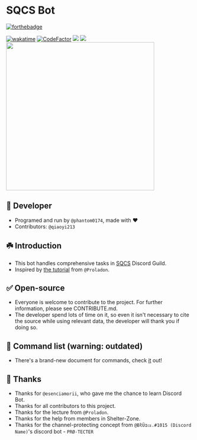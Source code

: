 # SQCS Bot

[![forthebadge](https://forthebadge.com/images/badges/made-with-python.svg)](https://forthebadge.com)

[![wakatime](https://wakatime.com/badge/github/phantom0174/SQCS_bot.svg)](https://wakatime.com/badge/github/phantom0174/SQCS_bot)
[![CodeFactor](https://www.codefactor.io/repository/github/phantom0174/sqcs_bot/badge)](https://www.codefactor.io/repository/github/phantom0174/sqcs_bot)
![](https://img.shields.io/uptimerobot/status/m786417212-72995a6e32a6e120933f8255)
![](https://img.shields.io/uptimerobot/ratio/7/m786417212-72995a6e32a6e120933f8255)
<br>
<img src="https://i.imgur.com/RtOyptP.jpg" width=400>
<br>

## 🔧 Developer
- Programed and run by `@phantom0174`, made with ❤️️
- Contributors: `@qiaoyi213`

## ☘️ Introduction
- This bot handles comprehensive tasks in [SQCS](https://sqcs.ckcsc.net) Discord Guild.
- Inspired by [the tutorial](https://youtube.com/playlist?list=PLSCgthA1Anif1w6mKM3O6xlBGGypXtrtN) from `@Proladon`.

## ✅ Open-source
- Everyone is welcome to contribute to the project. For further information, please see CONTRIBUTE.md.
- The developer spend lots of time on it, so even it isn't necessary to cite the source while using relevant data, the developer will thank you if doing so. 

## 📃 Command list (warning: outdated)
- There's a brand-new document for commands, check [it](https://github.com/SQCS-TW/Community-Structure/blob/main/Discord%20Guild%20Bot%20Team/SQCS%20Bot%20Command.md) out!

## 💖 Thanks
- Thanks for `@esenciamorii`, who gave me the chance to learn Discord Bot.
- Thanks for all contributors to this project.
- Thanks for the lecture from `@Proladon`.
- Thanks for the help from members in Shelter-Zone.
- Thanks for the channel-protecting concept from `@BłÜɪᴄᴇ.#1015 (Discord Name)`'s discord bot - `PRØ-TECTER`